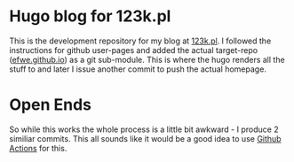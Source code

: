 # Hugo blog for 123k.pl
This is the development repository for my blog at [123k.pl](https://123k.pl). I followed the instructions for github user-pages and added the 
actual target-repo ([efwe.github.io](https://github.com/efwe/efwe.github.io)) as a git sub-module. This is where the hugo renders all the stuff
to and later I issue another commit to push the actual homepage.

# Open Ends
So while this works the whole process is a little bit awkward - I produce 2 similiar commits. This all sounds
like it would be a good idea to use [Github Actions](https://github.com/features/actions) for this.
